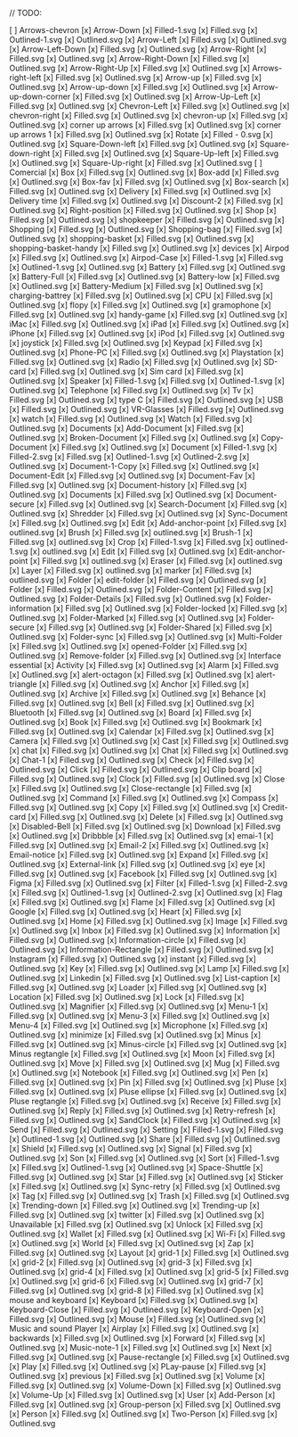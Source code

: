 // TODO:


[ ] Arrows-chevron
[x] Arrow-Down
[x]  Filled-1.svg
[x]  Filled.svg
[x]  Outlined-1.svg
[x]  Outlined.svg
[x] Arrow-Left
[x]  Filled.svg
[x]  Outlined.svg
[x] Arrow-Left-Down
[x]  Filled.svg
[x] Outlined.svg
[x] Arrow-Right
[x]  Filled.svg
[x]  Outlined.svg
[x] Arrow-Right-Down
[x]  Filled.svg
[x]  Outlined.svg
[x] Arrow-Right-Up
[x]  Filled.svg
[x]  Outlined.svg
[x] Arrows-right-left
[x]  Filled.svg
[x]  Outlined.svg
[x] Arrow-up
[x]  Filled.svg
[x]  Outlined.svg
[x] Arrow-up-down
[x]  Filled.svg
[x]  Outlined.svg
[x] Arrow-up-down-corner
[x]  Filled.svg
[x]  Outlined.svg
[x] Arrow-Up-Left
[x]  Filled.svg
[x]  Outlined.svg
[x] Chevron-Left
[x]  Filled.svg
[x]  Outlined.svg
[x] chevron-right
[x]  Filled.svg
[x]  Outlined.svg
[x] chevron-up
[x]  Filled.svg
[x]  Outlined.svg
[x] corner up arrows
[x]  Filled.svg
[x]  Outlined.svg
[x] corner up arrows 1
[x]  Filled.svg
[x]  Outlined.svg
[x] Rotate
[x]  Filled - 0.svg
[x]  Outlined.svg
[x] Square-Down-left
[x]  Filled.svg
[x]  Outlined.svg
[x] Square-down-right
[x]  Filled.svg
[x]  Outlined.svg
[x] Square-Up-left
[x]  Filled.svg
[x]  Outlined.svg
[x] Square-Up-right
[x] Filled.svg
[x] Outlined.svg
[ ] Comercial
[x] Box
[x]  Filled.svg
[x]  Outlined.svg
[x] Box-add
[x]  Filled.svg
[x]  Outlined.svg
[x] Box-fav
[x]  Filled.svg
[x]  Outlined.svg
[x] Box-search
[x]  Filled.svg
[x]  Outlined.svg
[x] Delivery
[x]  Filled.svg
[x]  Outlined.svg
[x] Delivery time
[x]  Filled.svg
[x]  Outlined.svg
[x] Discount-2
[x]  Filled.svg
[x]  Outlined.svg
[x] Right-position
[x]  Filled.svg
[x]  Outlined.svg
[x] Shop
[x]  Filled.svg
[x]  Outlined.svg
[x] shopkeeper
[x]  Filled.svg
[x]  Outlined.svg
[x] Shopping
[x]  Filled.svg
[x]  Outlined.svg
[x] Shopping-bag
[x]  Filled.svg
[x]  Outlined.svg
[x] shopping-basket
[x]  Filled.svg
[x]  Outlined.svg
[x] shopping-basket-handy
[x] Filled.svg
[x] Outlined.svg
[x] devices
[x] Airpod
[x]  Filled.svg
[x]  Outlined.svg
[x] Airpod-Case
[x]  Filled-1.svg
[x]  Filled.svg
[x]  Outlined-1.svg
[x]  Outlined.svg
[x] Battery
[x]  Filled.svg
[x]  Outlined.svg
[x] Battery-Full
[x]  Filled.svg
[x]  Outlined.svg
[x] Battery-low
[x]  Filled.svg
[x]  Outlined.svg
[x] Battery-Medium
[x]  Filled.svg
[x]  Outlined.svg
[x] charging-battrey
[x]  Filled.svg
[x]  Outlined.svg
[x] CPU
[x]  Filled.svg
[x]  Outlined.svg
[x] flopy
[x]  Filled.svg
[x]  Outlined.svg
[x] gramophone
[x]  Filled.svg
[x]  Outlined.svg
[x] handy-game
[x]  Filled.svg
[x]  Outlined.svg
[x] iMac
[x]  Filled.svg
[x]  Outlined.svg
[x] iPad
[x]  Filled.svg
[x]  Outlined.svg
[x] iPhone
[x]  Filled.svg
[x]  Outlined.svg
[x] iPod
[x]  Filled.svg
[x]  Outlined.svg
[x] joystick
[x]  Filled.svg
[x]  Outlined.svg
[x] Keypad
[x]  Filled.svg
[x]  Outlined.svg
[x] Phone-PC
[x]  Filled.svg
[x]  Outlined.svg
[x] Playstation
[x]  Filled.svg
[x]  Outlined.svg
[x] Radio
[x]  Filled.svg
[x]  Outlined.svg
[x] SD-card
[x]  Filled.svg
[x]  Outlined.svg
[x] Sim card
[x]  Filled.svg
[x]  Outlined.svg
[x] Speaker
[x]  Filled-1.svg
[x]  Filled.svg
[x]  Outlined-1.svg
[x]  Outlined.svg
[x] Telephone
[x]  Filled.svg
[x]  Outlined.svg
[x] Tv
[x]  Filled.svg
[x]  Outlined.svg
[x] type C
[x]  Filled.svg
[x]  Outlined.svg
[x] USB
[x]  Filled.svg
[x]  Outlined.svg
[x] VR-Glasses
[x]  Filled.svg
[x]  Outlined.svg
[x] watch
[x]  Filled.svg
[x]  Outlined.svg
[x] Watch
[x] Filled.svg
[x] Outlined.svg
[x] Documents
[x] Add-Document
[x]  Filled.svg
[x]  Outlined.svg
[x] Broken-Document
[x]  Filled.svg
[x]  Outlined.svg
[x] Copy-Document
[x]  Filled.svg
[x]  Outlined.svg
[x] Document
[x]  Filled-1.svg
[x]  Filled-2.svg
[x]  Filled.svg
[x]  Outlined-1.svg
[x]  Outlined-2.svg
[x]  Outlined.svg
[x] Document-1-Copy
[x]  Filled.svg
[x]  Outlined.svg
[x] Document-Edit
[x]  Filled.svg
[x]  Outlined.svg
[x] Document-Fav
[x]  Filled.svg
[x]  Outlined.svg
[x] Document-history
[x]  Filled.svg
[x]  Outlined.svg
[x] Documents
[x]  Filled.svg
[x]  Outlined.svg
[x] Document-secure
[x]  Filled.svg
[x]  Outlined.svg
[x] Search-Document
[x]  Filled.svg
[x]  Outlined.svg
[x] Shredder
[x]  Filled.svg
[x]  Outlined.svg
[x] Sync-Document
[x] Filled.svg
[x] Outlined.svg
[x] Edit
[x] Add-anchor-point
[x]  Filled.svg
[x]  outlined.svg
[x] Brush
[x]  Filled.svg
[x]  outlined.svg
[x] Brush-1
[x]  Filled.svg
[x]  outlined.svg
[x] Crop
[x]  Filled-1.svg
[x]  Filled.svg
[x]  outlined-1.svg
[x]  outlined.svg
[x] Edit
[x]  Filled.svg
[x]  Outlined.svg
[x] Edit-anchor-point
[x]  Filled.svg
[x]  outlined.svg
[x] Eraser
[x]  Filled.svg
[x]  outlined.svg
[x] Layer
[x]  Filled.svg
[x]  outlined.svg
[x] marker
[x]  Filled.svg
[x]  outlined.svg
[x] Folder
[x] edit-folder
[x]  Filled.svg
[x]  Outlined.svg
[x] Folder
[x]  Filled.svg
[x]  Outlined.svg
[x] Folder-Content
[x]  Filled.svg
[x]  Outlined.svg
[x] Folder-Details
[x]  Filled.svg
[x]  Outlined.svg
[x] Folder-information
[x]  Filled.svg
[x]  Outlined.svg
[x] Folder-locked
[x]  Filled.svg
[x]  Outlined.svg
[x] Folder-Marked
[x]  Filled.svg
[x]  Outlined.svg
[x] Folder-secure
[x]  Filled.svg
[x]  Outlined.svg
[x] Folder-Shared
[x]  Filled.svg
[x]  Outlined.svg
[x] Folder-sync
[x]  Filled.svg
[x]  Outlined.svg
[x] Multi-Folder
[x]  Filled.svg
[x]  Outlined.svg
[x] opened-Folder
[x]  Filled.svg
[x]  Outlined.svg
[x] Remove-folder
[x] Filled.svg
[x] Outlined.svg
[x] Interface essential
[x] Activity
[x]  Filled.svg
[x]  Outlined.svg
[x] Alarm
[x]  Filled.svg
[x]  Outlined.svg
[x] alert-octagon
[x]  Filled.svg
[x]  Outlined.svg
[x] alert-triangle
[x]  Filled.svg
[x]  Outlined.svg
[x] Anchor
[x]  Filled.svg
[x]  Outlined.svg
[x] Archive
[x]  Filled.svg
[x]  Outlined.svg
[x] Behance
[x]  Filled.svg
[x]  Outlined.svg
[x] Bell
[x]  Filled.svg
[x]  Outlined.svg
[x] Bluetooth
[x]  Filled.svg
[x]  Outlined.svg
[x] Board
[x]  Filled.svg
[x]  Outlined.svg
[x] Book
[x]  Filled.svg
[x]  Outlined.svg
[x] Bookmark
[x]  Filled.svg
[x]  Outlined.svg
[x] Calendar
[x]  Filled.svg
[x]  Outlined.svg
[x] Camera
[x]  Filled.svg
[x]  Outlined.svg
[x] Cast
[x]  Filled.svg
[x]  Outlined.svg
[x] chat
[x]  Filled.svg
[x]  Outlined.svg
[x] Chat
[x]  Filled.svg
[x]  Outlined.svg
[x] Chat-1
[x]  Filled.svg
[x]  Outlined.svg
[x] Check
[x]  Filled.svg
[x]  Outlined.svg
[x] Click
[x]  Filled.svg
[x]  Outlined.svg
[x] Clip board
[x]  Filled.svg
[x]  Outlined.svg
[x] Clock
[x]  Filled.svg
[x]  Outlined.svg
[x] Close
[x]  Filled.svg
[x]  Outlined.svg
[x] Close-rectangle
[x]  Filled.svg
[x]  Outlined.svg
[x] Command
[x]  Filled.svg
[x]  Outlined.svg
[x] Compass
[x]  Filled.svg
[x]  Outlined.svg
[x] Copy
[x]  Filled.svg
[x]  Outlined.svg
[x] Credit-card
[x]  Filled.svg
[x]  Outlined.svg
[x] Delete
[x]  Filled.svg
[x]  Outlined.svg
[x] Disabled-Bell
[x]  Filled.svg
[x]  Outlined.svg
[x] Download
[x]  Filled.svg
[x]  Outlined.svg
[x] Dribbble
[x]  Filled.svg
[x]  Outlined.svg
[x] emai-1
[x]  Filled.svg
[x]  Outlined.svg
[x] Email-2
[x]  Filled.svg
[x]  Outlined.svg
[x] Email-notice
[x]  Filled.svg
[x]  Outlined.svg
[x] Expand
[x]  Filled.svg
[x]  Outlined.svg
[x] External-link
[x]  Filled.svg
[x]  Outlined.svg
[x] eye
[x]  Filled.svg
[x]  Outlined.svg
[x] Facebook
[x]  Filled.svg
[x]  Outlined.svg
[x] Figma
[x]  Filled.svg
[x]  Outlined.svg
[x] Filter
[x]  Filled-1.svg
[x]  Filled-2.svg
[x]  Filled.svg
[x]  Outlined-1.svg
[x]  Outlined-2.svg
[x]  Outlined.svg
[x] Flag
[x]  Filled.svg
[x]  Outlined.svg
[x] Flame
[x]  Filled.svg
[x]  Outlined.svg
[x] Google
[x]  Filled.svg
[x]  Outlined.svg
[x] Heart
[x]  Filled.svg
[x]  Outlined.svg
[x] Home
[x]  Filled.svg
[x]  Outlined.svg
[x] Image
[x]  Filled.svg
[x]  Outlined.svg
[x] Inbox
[x]  Filled.svg
[x]  Outlined.svg
[x] Information
[x]  Filled.svg
[x]  Outlined.svg
[x] Information-circle
[x]  Filled.svg
[x]  Outlined.svg
[x] Information-Rectangle
[x]  Filled.svg
[x]  Outlined.svg
[x] Instagram
[x]  Filled.svg
[x]  Outlined.svg
[x] instant
[x]  Filled.svg
[x]  Outlined.svg
[x] Key
[x]  Filled.svg
[x]  Outlined.svg
[x] Lamp
[x]  Filled.svg
[x]  Outlined.svg
[x] Linkedin
[x]  Filled.svg
[x]  Outlined.svg
[x] List-caption
[x]  Filled.svg
[x]  Outlined.svg
[x] Loader
[x]  Filled.svg
[x]  Outlined.svg
[x] Location
[x]  Filled.svg
[x]  Outlined.svg
[x] Lock
[x]  Filled.svg
[x]  Outlined.svg
[x] Magnifier
[x]  Filled.svg
[x]  Outlined.svg
[x] Menu-1
[x]  Filled.svg
[x]  Outlined.svg
[x] Menu-3
[x]  Filled.svg
[x]  Outlined.svg
[x] Menu-4
[x]  Filled.svg
[x]  Outlined.svg
[x] Microphone
[x]  Filled.svg
[x]  Outlined.svg
[x] minimize
[x]  Filled.svg
[x]  Outlined.svg
[x] Minus
[x]  Filled.svg
[x]  Outlined.svg
[x] Minus-circle
[x]  Filled.svg
[x]  Outlined.svg
[x] Minus regtangle
[x]  Filled.svg
[x]  Outlined.svg
[x] Moon
[x]  Filled.svg
[x]  Outlined.svg
[x] Move
[x]  Filled.svg
[x]  Outlined.svg
[x] Mug
[x]  Filled.svg
[x]  Outlined.svg
[x] Notebook
[x]  Filled.svg
[x]  Outlined.svg
[x] Pen
[x]  Filled.svg
[x]  Outlined.svg
[x] Pin
[x]  Filled.svg
[x]  Outlined.svg
[x] Pluse
[x]  Filled.svg
[x]  Outlined.svg
[x] Pluse ellipse
[x]  Filled.svg
[x]  Outlined.svg
[x] Pluse regtangle
[x]  Filled.svg
[x]  Outlined.svg
[x] Receive
[x]  Filled.svg
[x]  Outlined.svg
[x] Reply
[x]  Filled.svg
[x]  Outlined.svg
[x] Retry-refresh
[x]  Filled.svg
[x]  Outlined.svg
[x] SandClock
[x]  Filled.svg
[x]  Outlined.svg
[x] Send
[x]  Filled.svg
[x]  Outlined.svg
[x] Setting
[x]  Filled-1.svg
[x]  Filled.svg
[x]  Outlined-1.svg
[x]  Outlined.svg
[x] Share
[x]  Filled.svg
[x]  Outlined.svg
[x] Shield
[x]  Filled.svg
[x]  Outlined.svg
[x] Signal
[x]  Filled.svg
[x]  Outlined.svg
[x] Son
[x]  Filled.svg
[x]  Outlined.svg
[x] Sort
[x]  Filled-1.svg
[x]  Filled.svg
[x]  Outlined-1.svg
[x]  Outlined.svg
[x] Space-Shuttle
[x]  Filled.svg
[x]  Outlined.svg
[x] Star
[x]  Filled.svg
[x]  Outlined.svg
[x] Sticker
[x]  Filled.svg
[x]  Outlined.svg
[x] Sync-retry
[x]  Filled.svg
[x]  Outlined.svg
[x] Tag
[x]  Filled.svg
[x]  Outlined.svg
[x] Trash
[x]  Filled.svg
[x]  Outlined.svg
[x] Trending-down
[x]  Filled.svg
[x]  Outlined.svg
[x] Trending-up
[x]  Filled.svg
[x]  Outlined.svg
[x] twitter
[x]  Filled.svg
[x]  Outlined.svg
[x] Unavailable
[x]  Filled.svg
[x]  Outlined.svg
[x] Unlock
[x]  Filled.svg
[x]  Outlined.svg
[x] Wallet
[x]  Filled.svg
[x]  Outlined.svg
[x] Wi-Fi
[x]  Filled.svg
[x]  Outlined.svg
[x] World
[x]  Filled.svg
[x]  Outlined.svg
[x] Zap
[x] Filled.svg
[x] Outlined.svg
[x] Layout
[x] grid-1
[x]  Filled.svg
[x]  Outlined.svg
[x] grid-2
[x]  Filled.svg
[x]  Outlined.svg
[x] grid-3
[x]  Filled.svg
[x]  Outlined.svg
[x] grid-4
[x]  Filled.svg
[x]  Outlined.svg
[x] grid-5
[x]  Filled.svg
[x]  Outlined.svg
[x] grid-6
[x]  Filled.svg
[x]  Outlined.svg
[x] grid-7
[x]  Filled.svg
[x]  Outlined.svg
[x] grid-8
[x] Filled.svg
[x] Outlined.svg
[x] mouse and keyboard
[x] Keyboard
[x]  Filled.svg
[x]  Outlined.svg
[x] Keyboard-Close
[x]  Filled.svg
[x]  Outlined.svg
[x] Keyboard-Open
[x]  Filled.svg
[x]  Outlined.svg
[x] Mouse
[x] Filled.svg
[x] Outlined.svg
[x] Music and sound Player
[x] Airplay
[x]  Filled.svg
[x]  Outlined.svg
[x] backwards
[x]  Filled.svg
[x]  Outlined.svg
[x] Forward
[x]  Filled.svg
[x]  Outlined.svg
[x] Music-note-1
[x]  Filled.svg
[x]  Outlined.svg
[x] Next
[x]  Filled.svg
[x]  Outlined.svg
[x] Pause-rectangle
[x]  Filled.svg
[x]  Outlined.svg
[x] Play
[x]  Filled.svg
[x]  Outlined.svg
[x] PLay-pause
[x]  Filled.svg
[x]  Outlined.svg
[x] previous
[x]  Filled.svg
[x]  Outlined.svg
[x] Volume
[x]  Filled.svg
[x]  Outlined.svg
[x] Volume-Down
[x]  Filled.svg
[x]  Outlined.svg
[x] Volume-Up
[x] Filled.svg
[x] Outlined.svg
[x] User
[x] Add-Person
[x]  Filled.svg
[x]  Outlined.svg
[x] Group-person
[x]  Filled.svg
[x]  Outlined.svg
[x] Person
[x]  Filled.svg
[x]  Outlined.svg
[x] Two-Person
[x] Filled.svg
[x] Outlined.svg
